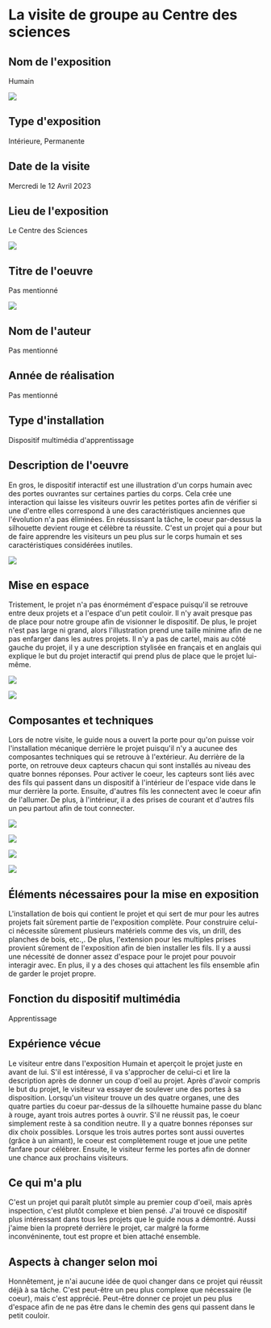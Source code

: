 # La visite de groupe au Centre des sciences

<h2>Nom de l'exposition</h2>
Humain

![](medias/humain_credit.jpg)

<h2>Type d'exposition</h2>
Intérieure, Permanente

<h2>Date de la visite</h2>
Mercredi le 12 Avril 2023

<h2>Lieu de l'exposition</h2>
Le Centre des Sciences

![](medias/humain_entree.png)

<h2>Titre de l'oeuvre</h2>
Pas mentionné


![](medias/humain_projet.jpg)

<h2>Nom de l'auteur</h2>
Pas mentionné

<h2>Année de réalisation</h2>
Pas mentionné

<h2>Type d'installation</h2>
Dispositif multimédia d'apprentissage

<h2>Description de l'oeuvre</h2>
En gros, le dispositif interactif est une illustration d'un corps humain avec des portes ouvrantes sur certaines parties du corps. Cela crée une interaction qui laisse les visiteurs ouvrir les petites portes afin de vérifier si une d'entre elles correspond à une des caractéristiques anciennes que l'évolution n'a pas éliminées. En réussissant la tâche, le coeur par-dessus la silhouette devient rouge et célèbre ta réussite. C'est un projet qui a pour but de faire apprendre les visiteurs un peu plus sur le corps humain et ses caractéristiques considérées inutiles. 

![](medias/humain_description.jpg)

<h2>Mise en espace</h2>
Tristement, le projet n'a pas énormément d'espace puisqu'il se retrouve entre deux projets et a l'espace d'un petit couloir. Il n'y avait presque pas de place pour notre groupe afin de visionner le dispositif. De plus, le projet n'est pas large ni grand, alors l'illustration prend une taille minime afin de ne pas enfarger dans les autres projets. Il n'y a pas de cartel, mais au côté gauche du projet, il y a une description stylisée en français et en anglais qui explique le but du projet interactif qui prend plus de place que le projet lui-même.  

![](medias/humain_mise_espace.jpg)

![](medias/humain_vue_droite.jpg)

<h2>Composantes et techniques</h2>
Lors de notre visite, le guide nous a ouvert la porte pour qu'on puisse voir l'installation mécanique derrière le projet puisqu'il n'y a aucunee des composantes techniques qui se retrouve à l'extérieur. Au derrière de la porte, on retrouve deux capteurs chacun qui sont installés au niveau des quatre bonnes réponses. Pour activer le coeur, les capteurs sont liés avec des fils qui passent dans un dispositif à l'intérieur de l'espace vide dans le mur derrière la porte. Ensuite, d'autres fils les connectent avec le coeur afin de l'allumer. De plus, à l'intérieur, il a des prises de courant et d'autres fils un peu partout afin de tout connecter.  

![](medias/humain_vue_interieure.jpg)

![](medias/humain_vue_interieure_fil.jpg)

![](medias/humain_vue_interieure_porte.jpg)

![](medias/humain_composante_boite.jpg)

<h2>Éléments nécessaires pour la mise en exposition</h2>
L'installation de bois qui contient le projet et qui sert de mur pour les autres projets fait sûrement partie de l'exposition complète. Pour construire celui-ci nécessite sûrement plusieurs matériels comme des vis, un drill, des planches de bois, etc.,. De plus, l'extension pour les multiples prises provient sûrement de l'exposition afin de bien installer les fils. Il y a aussi une nécessité de donner assez d'espace pour le projet pour pouvoir interagir avec. En plus, il y a des choses qui attachent les fils ensemble afin de garder le projet propre.

<h2>Fonction du dispositif multimédia</h2>
Apprentissage

<h2>Expérience vécue</h2>
Le visiteur entre dans l'exposition Humain et aperçoit le projet juste en avant de lui. S'il est intéressé, il va s'approcher de celui-ci et lire la description après de donner un coup d'oeil au projet. Après d'avoir compris le but du projet, le visiteur va essayer de soulever une des portes à sa disposition. Lorsqu'un visiteur trouve un des quatre organes, une des quatre parties du coeur par-dessus de la silhouette humaine passe du blanc à rouge, ayant trois autres portes à ouvrir. S'il ne réussit pas, le coeur simplement reste à sa condition neutre. Il y a quatre bonnes réponses sur dix choix possibles. Lorsque les trois autres portes sont aussi ouvertes (grâce à un aimant), le coeur est complètement rouge et joue une petite fanfare pour célébrer. Ensuite, le visiteur ferme les portes afin de donner une chance aux prochains visiteurs.

<h2>Ce qui m'a plu</h2>
C'est un projet qui paraît plutôt simple au premier coup d'oeil, mais après inspection, c'est plutôt complexe et bien pensé. J'ai trouvé ce dispositif plus intéressant dans tous les projets que le guide nous a démontré. Aussi j'aime bien la propreté derrière le projet, car malgré la forme inconvéninente, tout est propre et bien attaché ensemble.  

<h2>Aspects à changer selon moi</h2>
Honnêtement, je n'ai aucune idée de quoi changer dans ce projet qui réussit déjà à sa tâche. C'est peut-être un peu plus complexe que nécessaire (le coeur), mais c'est apprécié. Peut-être donner ce projet un peu plus d'espace afin de ne pas être dans le chemin des gens qui passent dans le petit couloir. 
